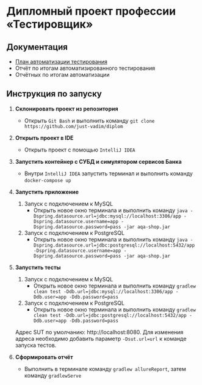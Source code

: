 # Дипломный проект профессии «Тестировщик»
## Документация
- [План автоматизации тестирования](https://github.com/just-vadim/diplom/blob/master/documentation/Plan.md)
- Отчёт по итогам автоматизированного тестирования
- Отчётных по итогам автоматизации

## Инструкция по запуску
1. **Склонировать проект из репозитория**
    - Открыть `Git Bash` и выполнить команду `git clone https://github.com/just-vadim/diplom`
2. **Открыть проект в IDE**
    - Открыть проект с помощью `IntelliJ IDEA`
3. **Запустить контейнер с СУБД и симулятором сервисов Банка**
    - Внутри `IntelliJ IDEA` запустить терминал и выполнить команду `docker-compose up`
4. **Запустить приложение**
    1. Запуск с подключением к MySQL
        - Открыть новое окно терминала и выполнить команду `java -Dspring.datasource.url=jdbc:mysql://localhost:3306/app -Dspring.datasource.username=app -Dspring.datasource.password=pass -jar aqa-shop.jar`
    2. Запуск с подключением к PostgreSQL
        - Открыть новое окно терминала и выполнить команду `java -Dspring.datasource.url=jdbc:postgresql://localhost:5432/app -Dspring.datasource.username=app -Dspring.datasource.password=pass -jar aqa-shop.jar`
5. **Запустить тесты**
    1. Запуск с подключением к MySQL
        - Открыть новое окно терминала и выполнить команду `gradlew clean test -Ddb.url=jdbc:mysql://localhost:3306/app -Ddb.user=app -Ddb.password=pass`
    2. Запуск с подключением к PostgreSQL
        - Открыть новое окно терминала и выполнить команду `gradlew clean test -Ddb.url=jdbc:postgresql://localhost:5432/app -Ddb.user=app -Ddb.password=pass`
    
    Адрес SUT по умолчанию: http://localhost:8080. Для изменения адреса необходимо добавить параметр `-Dsut.url=url` к команде запуска тестов.

6. **Сформировать отчёт**
    - Выполнить в терминале команду `gradlew allureReport`, затем команду `gradlewServe`
